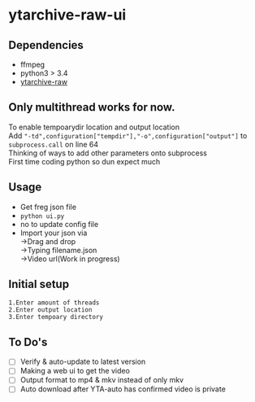 # ytarchive-raw-ui

## Dependencies

- ffmpeg
- python3 > 3.4
- [ytarchive-raw](https://github.com/lekoOwO/ytarchive-raw)

## Only multithread works for now.
To enable tempoarydir location and output location<br />
Add ```"-td",configuration["tempdir"],"-o",configuration["output"]``` to ```subprocess.call``` on line 64<br />
Thinking of ways to add other parameters onto subprocess<br />
First time coding python so dun expect much

## Usage
- Get freg json file
- `python ui.py`
- no to update config file
- Import your json via<br />
  ->Drag and drop<br />
  ->Typing filename.json<br />
  ->Video url(Work in progress)
  
## Initial setup
```
1.Enter amount of threads
2.Enter output location
3.Enter tempoary directory
```
## To Do's  
- [ ] Verify & auto-update to latest version
- [ ] Making a web ui to get the video
- [ ] Output format to mp4 & mkv instead of only mkv
- [ ] Auto download after YTA-auto has confirmed video is private
